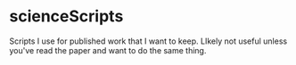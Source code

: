 # scienceScripts
Scripts I use for published work that I want to keep. LIkely not useful unless you've read the paper and want to do the same thing.
